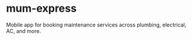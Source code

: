 # mum-express
Mobile app for booking maintenance services across plumbing, electrical, AC, and more.

